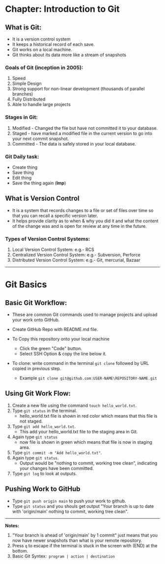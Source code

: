 # Chapter: Introduction to Git
## What is Git:
- It is a version control system
- It keeps a historical record of each save.
- Git works on a local machine.
- Git thinks about its data more like a stream of snapshots

### Goals of Git (inception in 2005):
1. Speed
2. Simple Design 
3. Strong support for non-linear development (thousands of parallel branches)
4. Fully Distributed
5. Able to handle large projects

### Stages in Git:
1. Modified - Changed the file but have not committed it to your database.
2. Staged - have marked a modified file in the current version to go into your next commit snapshot.
3. Committed - The data is safely stored in your local database.

### Git Daily task:
- Create thing
- Save thing
- Edit thing
- Save the thing again (**Imp**)

## What is Version Control
- It is a system that records changes to a file or set of files over time so that you can recall a specific version later.
- It helps provide clarity as to when & why you did it and what the content of the change was and is open for review at any time in the future.

### Types of Version Control Systems:
1. Local Version Control System: e.g.- RCS
2. Centralized Version Control System: e.g.- Subversion, Perforce
3. Distributed Version Control System: e.g.- Git, mercurial, Bazaar

---

# Git Basics
## Basic Git Workflow:
- These are common Git commands used to manage projects and upload your work onto GitHub.

* Create GitHub Repo with README.md file.
* To Copy this repository onto your local machine 
    - Click the green "Code" button.
    - Select SSH Option & copy the line below it.

* To clone: write command in the terminal ` git clone ` followed by URL copied in previous step.
    - Example ` git clone git@github.com:USER-NAME\REPOSITORY-NAME.git `

## Using Git Work Flow:
1. Create a new file using the command `touch hello_world.txt`.
2. Type `git status` in the terminal.
    - hello_world.txt file is shown in red color which means that this file is not staged.
3. Type `git add hello_world.txt`.
    - This add your hello_world.txt file to the staging area in Git.
4. Again type `git status`
    - now file is shown in green which means that file is now in staging area.
5. Type `git commit -m "Add hello_world.txt"`.
6. Again type `git status`.
    - Output would be "nothing to commit, working tree clean", indicating your changes have been committed.
7. Type `git log` to look at outputs.

## Pushing Work to GitHub
- Type `git push origin main` to push your work to github.
- Type `git status` and you shouls get output "Your branch is up to date with 'origin/main' nothing to commit, working tree clean".
---
**Notes:**
1. "Your branch is ahead of 'origin/main' by 1 commit" just means that you now have newer snapshots than what is your remote repository. 
2. Press `q` to escape if the terminal is stuck in the screen with (END) at the bottom.
3. Basic Git Syntex:` program | action | destination`